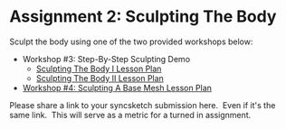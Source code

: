 # Assignment 2: Sculpting The Body

<p><span>Sculpt the body using one of the two provided workshops below:</span></p>
<ul>
<li>Workshop #3: Step-By-Step Sculpting Demo
<ul>
<li><span><a title=" Sculpting The Body I Lesson Plan" href="https://vertexschool.instructure.com/courses/296/pages/sculpting-the-body-i-lesson-plan?wrap=1" data-api-endpoint="https://vertexschool.instructure.com/api/v1/courses/296/pages/sculpting-the-body-i-lesson-plan" data-api-returntype="Page">Sculpting The Body I Lesson Plan</a></span></li>
<li><span><a title="Sculpting The Body II Lesson Plan " href="https://vertexschool.instructure.com/courses/296/pages/sculpting-the-body-ii-lesson-plan?wrap=1" data-api-endpoint="https://vertexschool.instructure.com/api/v1/courses/296/pages/sculpting-the-body-ii-lesson-plan" data-api-returntype="Page">Sculpting The Body II Lesson Plan </a></span></li>
</ul>
</li>
<li><span><a title=" Sculpting A Base Mesh Lesson Plan" href="https://vertexschool.instructure.com/courses/296/pages/sculpting-a-base-mesh-lesson-plan?wrap=1" data-api-endpoint="https://vertexschool.instructure.com/api/v1/courses/296/pages/sculpting-a-base-mesh-lesson-plan" data-api-returntype="Page">Workshop #4: Sculpting A Base Mesh Lesson Plan</a></span></li>
</ul>
<p><span>Please share a link to your syncsketch submission here.&nbsp; Even if it's the same link.&nbsp; This will serve as a metric for a turned in assignment.</span></p>
<p>&nbsp;</p>